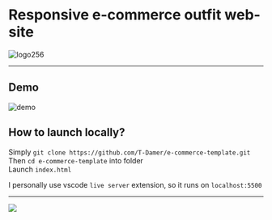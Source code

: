 # Responsive e-commerce outfit web-site

![logo256](https://user-images.githubusercontent.com/49658988/127763995-117739a8-66a5-4149-9651-4530a12c3fe9.png)

---

## Demo

![demo](https://user-images.githubusercontent.com/49658988/127864107-4c960ae7-17ac-4877-b383-59492febfab4.gif)

## How to launch locally?

Simply `git clone https://github.com/T-Damer/e-commerce-template.git`\
Then `cd e-commerce-template` into folder\
Launch `index.html`

I personally use vscode `live server` extension, so it runs on `localhost:5500`

---

<a href="https://www.buymeacoffee.com/tdamer"><img src="https://img.buymeacoffee.com/button-api/?text=Support me with a coffee&emoji=☕️&slug=tdamer&button_colour=ffcc33&font_colour=000&font_family=Lato&outline_colour=000&coffee_colour=000"></a>
